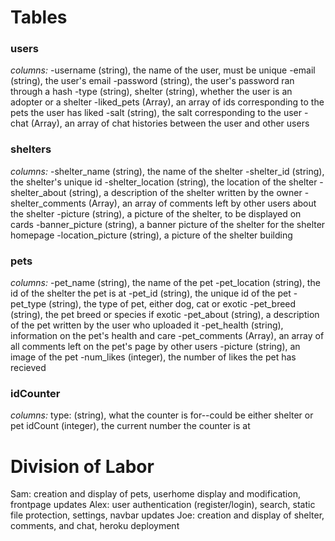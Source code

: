 # Tables
### users
*columns:* 
-username (string), the name of the user, must be unique 
-email (string), the user's email
-password (string), the user's password ran through a hash
-type (string), shelter (string), whether the user is an adopter or a shelter 
-liked_pets (Array), an array of ids corresponding to the pets the user has liked
-salt (string), the salt corresponding to the user
-chat (Array), an array of chat histories between the user and other users

### shelters
*columns:*
-shelter_name (string), the name of the shelter
-shelter_id (string), the shelter's unique id
-shelter_location (string), the location of the shelter
-shelter_about (string), a description of the shelter written by the owner
-shelter_comments (Array), an array of comments left by other users about the shelter
-picture (string), a picture of the shelter, to be displayed on cards
-banner_picture (string), a banner picture of the shelter for the shelter homepage
-location_picture (string), a picture of the shelter building

### pets
*columns:*
-pet_name (string), the name of the pet
-pet_location (string), the id of the shelter the pet is at
-pet_id (string), the unique id of the pet
-pet_type (string), the type of pet, either dog, cat or exotic
-pet_breed (string), the pet breed or species if exotic
-pet_about (string), a description of the pet written by the user who uploaded it
-pet_health (string), information on the pet's health and care
-pet_comments (Array), an array of all comments left on the pet's page by other users
-picture (string), an image of the pet
-num_likes (integer), the number of likes the pet has recieved 

### idCounter
*columns:*
type: (string), what the counter is for--could be either shelter or pet
idCount (integer), the current number the counter is at

# Division of Labor
Sam: creation and display of pets, userhome display and modification, frontpage updates 
Alex: user authentication (register/login), search, static file protection, settings, navbar updates
Joe: creation and display of shelter, comments, and chat, heroku deployment
